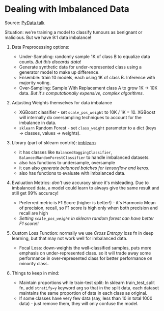 # Dealing with Imbalanced Data
Source: [PyData talk](https://youtu.be/6M2d2n-QXCc?si=8jlzCyy0mB65_STF)

Situation: we're training a model to classify tumours as benignant or malicious. But we have 9:1 data imbalance!

1. Data Preprocessing options:
    - Under-Sampling: randomly sample 1K of class B to equalize data counts. *But this discards data!*
    - Generate synthetic data for under-represented class using a generator model to make up difference.
    - Ensemble: train 10 models, each using 1K of class B. Inference with majority voting.
    - Over-Sampling: Sample With Replacement class A to grow 1K -> 10K data. *But it's computationally expensive, complex algorithms*.

2. Adjusting Weights themselves for data imbalance
    - XGBoost classifier - set `scale_pos_weight` to 10K / 1K = 10. XGBoost will internally do oversampling techniques to account for the imbalance in data.
    - `sklearn` Random Forest - set `class_weight` parameter to a dict (keys -> classes, values -> weights).

3. Library (part of sklearn contrib): [imblearn](https://github.com/scikit-learn-contrib/imbalanced-learn)
    - it has classes like `BalancedBaggingClassifier`, `BalancedRandomForestClassifier` to handle imbalanced datasets.
    - also has functions to undersample, oversample
    - it can also *generate balanced batches for tensorflow and keras*.
    - also has functions to evaluate with imbalanced data.

4. Evaluation Metrics: *don't* use accuracy since it's misleading. Due to imbalanced data, a model could learn to always give the same result and still get 99% accuracy!
    - Preferred metric is F1 Score (higher is better!) - it's Harmonic Mean of precision, recall, so F1 score is high only when both precision and recall are high
    - *Setting `scale_pos_weight` in sklearn random forest can have better F1 score!!*

5. Custom Loss Function: normally we use *Cross Entropy* loss fn in deep learning, but that may not work well for imbalanced data.
    - Focal Loss: down-weights the well-classified samples, puts more emphasis on under-represented class.
        so it will trade away some performance in over-represented class for better performance on minority class.

6. Things to keep in mind:
    - Maintain proportions while train-test split:
        In sklearn train_test_split fn, add `stratify=y` keyword arg so that in the split data, each dataset maintains the same proportion of data in each class as original.
    - If some classes have very few data (say, less than 10 in total 1000 data) - just remove them, they will only confuse the model.